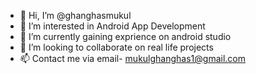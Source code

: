 - 👋 Hi, I’m @ghanghasmukul
- 👀 I’m interested in Android App Development
- 🌱 I’m currently gaining exprience on android studio 
- 💞️ I’m looking to collaborate on real life projects
- 📫 Contact me via email- mukulghanghas1@gmail.com

<!---
ghanghasmukul/ghanghasmukul is a ✨ special ✨ repository because its `README.md` (this file) appears on your GitHub profile.
You can click the Preview link to take a look at your changes.
--->
